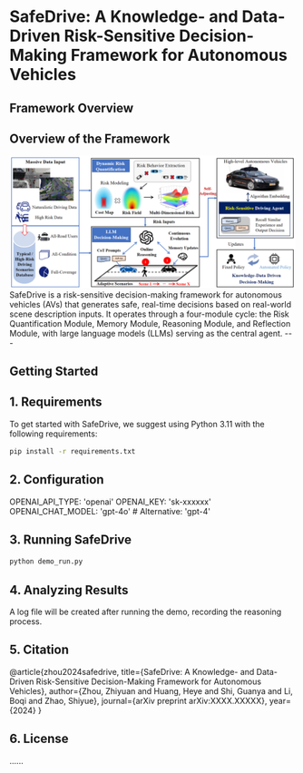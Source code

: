 # SafeDrive: A Knowledge- and Data-Driven Risk-Sensitive Decision-Making Framework for Autonomous Vehicles

## Framework Overview
<div class="content">
    <h2 class="section-title">Overview of the Framework</h2>
    <img src="figures/Fig.1.png" alt="SafeDrive Framework Overview">
</div>
SafeDrive is a risk-sensitive decision-making framework for autonomous vehicles (AVs) that generates safe, real-time decisions based on real-world scene description inputs. It operates through a four-module cycle: the Risk Quantification Module, Memory Module, Reasoning Module, and Reflection Module, with large language models (LLMs) serving as the central agent.
---

## Getting Started

## 1. Requirements 
To get started with SafeDrive, we suggest using Python 3.11 with the following requirements:

```bash
pip install -r requirements.txt
```

## 2. Configuration
OPENAI_API_TYPE: 'openai' 
OPENAI_KEY: 'sk-xxxxxx'
OPENAI_CHAT_MODEL: 'gpt-4o'  # Alternative: 'gpt-4'


## 3. Running SafeDrive

```bash
python demo_run.py
```

## 4. Analyzing Results

A log file will be created after running the demo, recording the reasoning process.

## 5. Citation
@article{zhou2024safedrive,
  title={SafeDrive: A Knowledge- and Data-Driven Risk-Sensitive Decision-Making Framework for Autonomous Vehicles},
  author={Zhou, Zhiyuan and Huang, Heye and Shi, Guanya and Li, Boqi and Zhao, Shiyue},
  journal={arXiv preprint arXiv:XXXX.XXXXX},
  year={2024}
}

## 6. License
......
